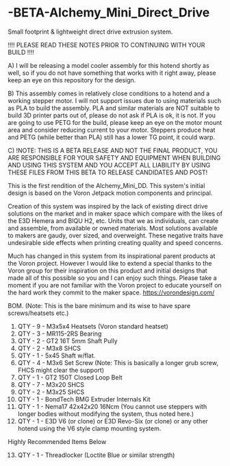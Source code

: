 # -BETA-Alchemy_Mini_Direct_Drive
Small footprint &amp; lightweight direct drive extrusion system.

!!!!  PLEASE READ THESE NOTES PRIOR TO CONTINUING WITH YOUR BUILD !!!!

A)  I will be releasing a model cooler assembly for this hotend shortly as well, so if you do not have something that works with it right away,
please keep an eye on this repository for the design.

B)  This assembly comes in relatively close conditions to a hotend and a working stepper motor.  I will not support issues due to using materials such as PLA to build the assembly.  PLA and similar materials are NOT suitable to build 3D printer parts out of, please do not ask if PLA is ok, it is not.  If you are going to use PETG for the build, please keep an eye on the motor mount area and consider reducing current to your motor.  Steppers produce heat and PETG (while better than PLA) still has a lower TG point, it could warp.

C)  !NOTE: THIS IS A BETA RELEASE AND NOT THE FINAL PRODUCT, YOU ARE RESPONSIBLE FOR YOUR SAFETY AND EQUIPMENT WHEN BUILDING AND USING THIS SYSTEM AND 
YOU ACCEPT ALL LIABILITY BY USING THESE FILES FROM THIS BETA TO RELEASE CANDIDATES AND POST!




This is the first rendition of the Alchemy_Mini_DD.   This system's initial design is based on the Voron Jetpack motion components and principal.  

Creation of this system was inspired by the lack of existing direct drive solutions on the market and in maker space which compare with the likes 
of the E3D Hemera and BIQU H2, etc.  Units that we as individuals, can create and assemble, from available or owned materials.  Most solutions available 
to makers are gaudy, over sized, and overweight.  These negative traits have undesirable side effects when printing creating quality and speed concerns.

Much has changed in this system from its inspirational parent products at the Voron project.   However I would like to extend a special thanks to the Voron
group for their inspiration on this product and initial designs that made all of this possible so you and I can enjoy such things.  Please take a moment if
you are not familiar with the Voron project to educate yourself on the hard work they commit to the maker space.  https://vorondesign.com/

BOM.  (Note: This is the bare minimum and its wise to have spare screws/heatsets etc.)
1. QTY - 9 - M3x5x4 Heatsets (Voron standard heatset)
2. QTY - 3 - MR115-2RS Bearing
3. QTY - 2 - GT2 16T 5mm Shaft Pully
4. QTY - 2 - M3x8 SHCS
5. QTY - 1 - 5x45 Shaft w/flat.
6. QTY - 4 - M3x6 Set Screw (Note: This is basically a longer grub screw, FHCS might clear the support)
7. QTY - 1 - GT2 150T Closed Loop Belt
8. QTY - 7 - M3x20 SHCS
9. QTY - 2 - M3x25 SHCS
10. QTY - 1 - BondTech BMG Extruder Internals Kit
11. QTY - 1 - Nema17 42x42x20 16Ncm (You cannot use steppers with longer bodies without modifying the system, thus noted here.)
12. QTY - 1 - E3D V6 (or clone) or E3D Revo-Six (or clone) or any other hotend using the V6 style clamp mounting system.

Highly Recommended Items Below

13. QTY - 1 - Threadlocker (Loctite Blue or similar strength)

